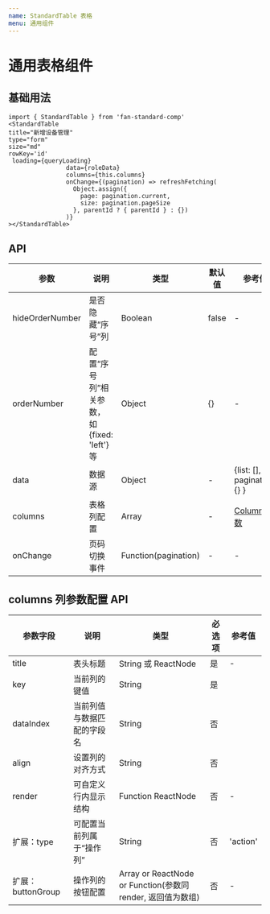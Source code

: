 ```yaml
---
name: StandardTable 表格
menu: 通用组件
---
```



#  通用表格组件

## 基础用法

```
import { StandardTable } from 'fan-standard-comp'
<StandardTable
title="新增设备管理"
type="form"
size="md"
rowKey='id'
 loading={queryLoading}
                data={roleData}
                columns={this.columns}
                onChange={(pagination) => refreshFetching(
                  Object.assign({
                    page: pagination.current,
                    size: pagination.pageSize
                  }, parentId ? { parentId } : {})
                )}
></StandardTable>
```
## API
| 参数      | 说明                                      | 类型         | 默认值 | 参考值 |
|----------|------------------------------------------|-------------|-------|-------|
| hideOrderNumber | 是否隐藏“序号”列 | Boolean | false |- |
| orderNumber | 配置“序号列”相关参数，如{fixed: 'left'}等 | Object | {} |- |
| data | 数据源 | Object | - |{list: [], pagination: {} } |
| columns |  表格列配置| Array | - | [Column参数](https://3x.ant.design/components/table-cn/#Column) |
| onChange | 页码切换事件 |  Function(pagination)  | - |- |


## columns 列参数配置 API
| 参数字段      | 说明  |   类型   |必选项| 参考值|
|----------|------|-------------|------|------|
| title | 表头标题 | String 或 ReactNode | 是 |- |
| key | 当前列的键值 | String | 是 |  |
| dataIndex | 当前列值与数据匹配的字段名 | String | 否 |  |
| align | 	设置列的对齐方式 | String | 否 |  |
| render | 可自定义行内显示结构 | Function ReactNode | 否 | - |
| 扩展：type | 可配置当前列属于“操作列” | String | 否 | 'action' |
| 扩展：buttonGroup | 操作列的按钮配置 | Array or ReactNode or Function(参数同render, 返回值为数组) | 否 | - |

